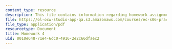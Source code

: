 ```yaml
---
content_type: resource
description: This file contains information regarding homework assignment 4.
file: https://ol-ocw-studio-app-qa.s3.amazonaws.com/courses/ec-s06-practical-electronics-fall-2004/0010e64871e46dc049162e2c66dfaec2_MITEC_S06F04_hw4.pdf
file_type: application/pdf
resourcetype: Document
title: Homework 4
uid: 0010e648-71e4-6dc0-4916-2e2c66dfaec2
---
```

